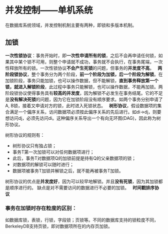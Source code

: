 # 并发控制——单机系统
在数据库系统领域，并发控制机制主要有两种，即锁和多版本机制。
## 加锁
**一次性锁协议**：事务开始时，即**一次性申请所有的锁**，之后不会再申请任何锁，如果其中某个锁不可用，则整个申请就不成功，事务就不会执行，在事务尾端，一次性释放所有的锁。一次性锁协议**不会产生死锁**的问题，但事务的**并发度不高**。
 
**两阶段锁协议**，整个事务分为两个阶段，**前一个阶段为加锁，后一个阶段为解锁**。在加锁阶段，事务只能加锁，也可以操作数据，但不能解锁，**直到事务释放第一个锁，就进入解锁阶段**，此过程中事务只能解锁，也可以操作数据，不能再加锁。两阶段锁协议使得事务具有**较高的并发度**，因为解锁不必发生在事务结尾。它的不足是**没有解决死锁**的问题，因为它在加锁阶段没有顺序要求。如两个事务分别申请了A, B锁，接着又申请对方的锁，此时进入死锁状态。
 
**树形协议**，假设数据项的集合满足一个偏序关系，访问数据项必须按此偏序关系的先后进行。如di->dj，则要想访问dj，必须先访问di。这种偏序关系导出一个有向无环图(DAG)，因此称为树形协议。

树形协议的规则有：
* 树形协议只有独占锁；
* 事务T第一次加锁可以对任何数据项进行；
* 此后，事务T对数据项Q的加锁前提是持有Q的父亲数据项的锁；
* 对数据项的解锁可以随时进行；
* 数据项被事务T加锁并解锁之后，就不能再被事务T加锁。

树形协议的优点是**并发度好**，因为可以较早地解锁。并且**没有死锁**，因为其加锁都是顺序进行的。
缺点是对不需要访问的数据进行不必要的加锁。
 
**时间戳排序协议**
 
### 事务在加锁时存在粒度的区别：
如数据库锁，表锁，行锁，字段锁；页锁等。不同的数据库支持的锁粒度不同，BerkeleyDB支持页锁，即对数据项所在的内存页加锁。

